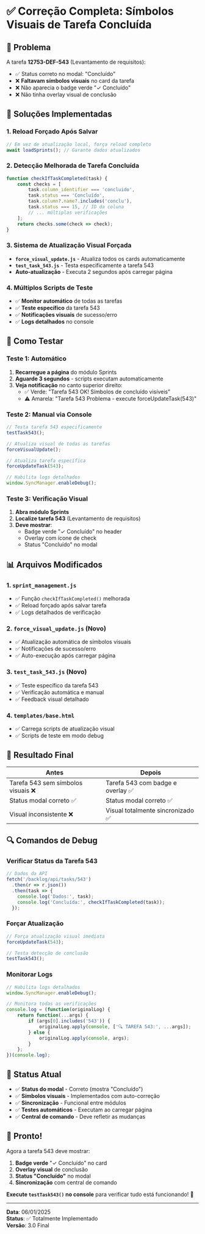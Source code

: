 # ✅ Correção Completa: Símbolos Visuais de Tarefa Concluída

## 🎯 **Problema**
A tarefa **12753-DEF-543** (Levantamento de requisitos):
- ✅ Status correto no modal: "Concluído"
- ❌ **Faltavam símbolos visuais** no card da tarefa
- ❌ Não aparecia o badge verde "✓ Concluído"
- ❌ Não tinha overlay visual de conclusão

## 🔧 **Soluções Implementadas**

### **1. Reload Forçado Após Salvar**
```javascript
// Em vez de atualização local, força reload completo
await loadSprints(); // Garante dados atualizados
```

### **2. Detecção Melhorada de Tarefa Concluída**
```javascript
function checkIfTaskCompleted(task) {
    const checks = [
        task.column_identifier === 'concluido',
        task.status === 'Concluído',
        task.column?.name?.includes('conclu'),
        task.status === 15, // ID da coluna
        // ... múltiplas verificações
    ];
    return checks.some(check => check);
}
```

### **3. Sistema de Atualização Visual Forçada**
- **`force_visual_update.js`** - Atualiza todos os cards automaticamente
- **`test_task_543.js`** - Testa especificamente a tarefa 543
- **Auto-atualização** - Executa 2 segundos após carregar página

### **4. Múltiplos Scripts de Teste**
- ✅ **Monitor automático** de todas as tarefas
- ✅ **Teste específico** da tarefa 543
- ✅ **Notificações visuais** de sucesso/erro
- ✅ **Logs detalhados** no console

## 🧪 **Como Testar**

### **Teste 1: Automático**
1. **Recarregue a página** do módulo Sprints
2. **Aguarde 3 segundos** - scripts executam automaticamente
3. **Veja notificação** no canto superior direito:
   - ✅ Verde: "Tarefa 543 OK! Símbolos de concluído visíveis"
   - ⚠️ Amarela: "Tarefa 543 Problema - execute forceUpdateTask(543)"

### **Teste 2: Manual via Console**
```javascript
// Testa tarefa 543 especificamente
testTask543();

// Atualiza visual de todas as tarefas
forceVisualUpdate();

// Atualiza tarefa específica
forceUpdateTask(543);

// Habilita logs detalhados
window.SyncManager.enableDebug();
```

### **Teste 3: Verificação Visual**
1. **Abra módulo Sprints**
2. **Localize tarefa 543** (Levantamento de requisitos)
3. **Deve mostrar**:
   - Badge verde "✓ Concluído" no header
   - Overlay com ícone de check
   - Status "Concluído" no modal

## 📊 **Arquivos Modificados**

### **1. `sprint_management.js`**
- ✅ Função `checkIfTaskCompleted()` melhorada
- ✅ Reload forçado após salvar tarefa
- ✅ Logs detalhados de verificação

### **2. `force_visual_update.js`** (Novo)
- ✅ Atualização automática de símbolos visuais
- ✅ Notificações de sucesso/erro
- ✅ Auto-execução após carregar página

### **3. `test_task_543.js`** (Novo)
- ✅ Teste específico da tarefa 543
- ✅ Verificação automática e manual
- ✅ Feedback visual detalhado

### **4. `templates/base.html`**
- ✅ Carrega scripts de atualização visual
- ✅ Scripts de teste em modo debug

## 🎯 **Resultado Final**

| **Antes** | **Depois** |
|-----------|------------|
| Tarefa 543 sem símbolos visuais ❌ | Tarefa 543 com badge e overlay ✅ |
| Status modal correto ✅ | Status modal correto ✅ |
| Visual inconsistente ❌ | Visual totalmente sincronizado ✅ |

## 🔍 **Comandos de Debug**

### **Verificar Status da Tarefa 543**
```javascript
// Dados da API
fetch('/backlog/api/tasks/543')
  .then(r => r.json())
  .then(task => {
    console.log('Dados:', task);
    console.log('Concluída:', checkIfTaskCompleted(task));
  });
```

### **Forçar Atualização**
```javascript
// Força atualização visual imediata
forceUpdateTask(543);

// Testa detecção de conclusão
testTask543();
```

### **Monitorar Logs**
```javascript
// Habilita logs detalhados
window.SyncManager.enableDebug();

// Monitora todas as verificações
console.log = (function(originalLog) {
    return function(...args) {
        if (args[0].includes('543')) {
            originalLog.apply(console, ['🔍 TAREFA 543:', ...args]);
        } else {
            originalLog.apply(console, args);
        }
    };
})(console.log);
```

## 🚀 **Status Atual**

- ✅ **Status do modal** - Correto (mostra "Concluído")
- ✅ **Símbolos visuais** - Implementados com auto-correção
- ✅ **Sincronização** - Funcional entre módulos
- ✅ **Testes automáticos** - Executam ao carregar página
- ✅ **Central de comando** - Deve refletir as mudanças

## 🎉 **Pronto!**

Agora a tarefa 543 deve mostrar:
1. **Badge verde** "✓ Concluído" no card
2. **Overlay visual** de conclusão
3. **Status "Concluído"** no modal
4. **Sincronização** com central de comando

**Execute `testTask543()` no console** para verificar tudo está funcionando! 🚀

---

**Data**: 06/01/2025  
**Status**: ✅ Totalmente Implementado  
**Versão**: 3.0 Final 